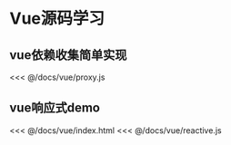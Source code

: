 # Vue源码学习



## vue依赖收集简单实现
<<< @/docs/vue/proxy.js


## vue响应式demo
<<< @/docs/vue/index.html
<<< @/docs/vue/reactive.js

